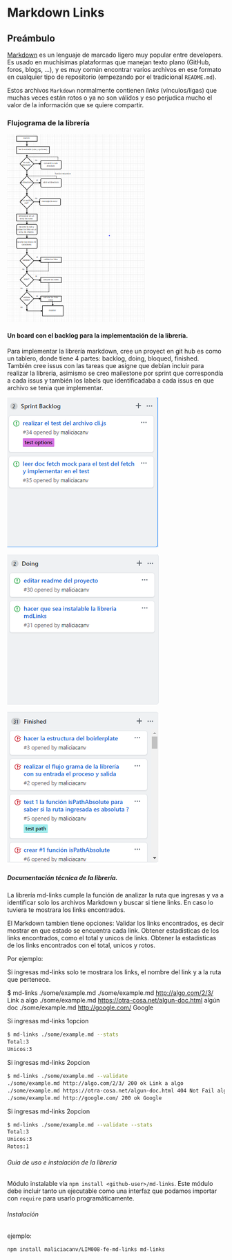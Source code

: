 # Markdown Links

## Preámbulo

[Markdown](https://es.wikipedia.org/wiki/Markdown) es un lenguaje de marcado
ligero muy popular entre developers. Es usado en muchísimas plataformas que
manejan texto plano (GitHub, foros, blogs, ...), y es muy común
encontrar varios archivos en ese formato en cualquier tipo de repositorio
(empezando por el tradicional `README.md`).

Estos archivos `Markdown` normalmente contienen _links_ (vínculos/ligas) que
muchas veces están rotos o ya no son válidos y eso perjudica mucho el valor de
la información que se quiere compartir.

### Flujograma de la librería

![Flujo](imgFlujograma/flujoGrama-Markdow.PNG)

#### Un board con el backlog para la implementación de la librería.

Para implementar la librería markdown, cree un proyect en git hub es como un tablero, donde tiene 4 partes: backlog, doing, bloqued, finished.
También cree issus con las tareas que asigne que debían incluir para realizar la libreria, asimismo se creo mailestone por sprint que correspondía a cada issus y también los labels que identificadaba a cada issus en que archivo se tenia que implementar.

![backlog](imgFlujograma/backlog.PNG)

![doing](imgFlujograma/doing.PNG)

![finished](imgFlujograma/finished.PNG)

##### Documentación técnica de la librería.

La librería md-links cumple la función de analizar la ruta que ingresas y va a identificar solo los archivos Markdown y buscar si tiene links.
En caso lo tuviera te mostrara los links encontrados.

El Markdown tambien tiene opciones:
Validar los links encontrados, es decir mostrar en que estado se encuentra cada link.
Obtener estadisticas de los links encontrados, como el total y unicos de links.
Obtener la estadisticas de los links encontrados con el total, unicos y rotos.

Por ejemplo:

Si ingresas md-links <ruta> 
solo te mostrara los links, el nombre del link y a la ruta que pertenece.

$ md-links ./some/example.md
./some/example.md http://algo.com/2/3/ Link a algo
./some/example.md https://otra-cosa.net/algun-doc.html algún doc
./some/example.md http://google.com/ Google

Si ingresas md-links <ruta> 1opcion

```sh
$ md-links ./some/example.md --stats
Total:3
Unicos:3
```

Si ingresas md-links <ruta> 2opcion

```sh
$ md-links ./some/example.md --validate
./some/example.md http://algo.com/2/3/ 200 ok Link a algo
./some/example.md https://otra-cosa.net/algun-doc.html 404 Not Fail algún doc
./some/example.md http://google.com/ 200 ok Google
```

Si ingresas md-links <ruta> 2opcion

```sh
$ md-links ./some/example.md --validate --stats
Total:3
Unicos:3
Rotos:1
```

###### Guía de uso e instalación de la librería

Módulo instalable via `npm install <github-user>/md-links`. Este módulo debe
incluir tanto un ejecutable como una interfaz que podamos importar con `require`
para usarlo programáticamente.

###### Instalación
ejemplo:

```sh
npm install maliciacanv/LIM008-fe-md-links md-links
```



